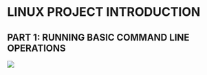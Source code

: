 #    LINUX PROJECT INTRODUCTION

## PART 1: RUNNING BASIC COMMAND LINE OPERATIONS

![](http://github.com/kossidyke/DEVOPS-1/Devops/cd.png)

